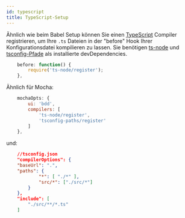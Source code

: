 ```yaml
---
id: typescript
title: TypeScript-Setup
---
```


Ähnlich wie beim Babel Setup können Sie einen [TypeScript](http://www.typescriptlang.org/) Compiler registrieren, um Ihre `.ts` Dateien in der "before" Hook Ihrer Konfigurationsdatei kompilieren zu lassen. Sie benötigen [ts-node](https://github.com/TypeStrong/ts-node) und [tsconfig-Pfade](https://github.com/dividab/tsconfig-paths) als installierte devDependencies.

```js
    before: function() {
        require('ts-node/register');
    },
```

Ähnlich für Mocha:

```js
    mochaOpts: {
        ui: 'bdd',
        compilers: [
            'ts-node/register',
            'tsconfig-paths/register'
        ]
    },
```

und:

```json
    //tsconfig.json
    "compilerOptions": {
    "baseUrl": ".",
    "paths": {
            "*": [ "./*" ],
            "src/*": ["./src/*"]
        }
    },
    "include": [
        "./src/**/*.ts"
    ]
```